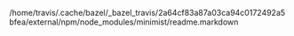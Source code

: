 /home/travis/.cache/bazel/_bazel_travis/2a64cf83a87a03ca94c0172492a5bfea/external/npm/node_modules/minimist/readme.markdown